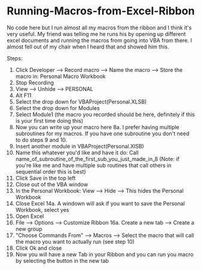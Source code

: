 # Running-Macros-from-Excel-Ribbon
No code here but I run almost all my macros from the ribbon and I think it's very useful.
My friend was telling me he runs his by opening up different excel documents and running the macros from going into VBA from there.
I almost fell out of my chair when I heard that and showed him this.

Steps:
1. Click Developer --> Record macro --> Name the macro --> Store the macro in: Personal Macro Workbook
2. Stop Recording
3. View --> Unhide --> PERSONAL
4. Alt F11
5. Select the drop down for VBAProject(Personal.XLSB)
6. Select the drop down for Modules
7. Select Module1 (the macro you recorded should be here, definitely if this is your first time doing this)
8. Now you can write up your macro here
  8a. I prefer having multiple subroutines for my macros.  If you have one subroutine you don't need to do steps 9 and 10.
9. Insert another module in VBAProject(Personal.XlSB)
10. Name this whatever you'd like and have it do:
  Call name_of_subroutine_of_the_first_sub_you_just_made_in_8
  (Note: if you're like me and have multiple sub routines that call others in sequential order this is best)
11. Click Save in the top left
12. Close out of the VBA window
13. In the Personal Workbook: View --> Hide --> This hides the Personal Workbook
14. Close Excel
  14a. A windown will ask if you want to save the Personal Workbook, select yes
15. Open Excel
16. File --> Options --> Customize Ribbon
  16a. Create a new tab --> Create a new group
17. "Choose Commands From" --> Macros --> Select the macro that will call the macro you want to actually run (see step 10)
18. Click Ok and close
19. Now you will have a new Tab in your Ribbon and you can run you macro by selecting the button in the new tab 
  
